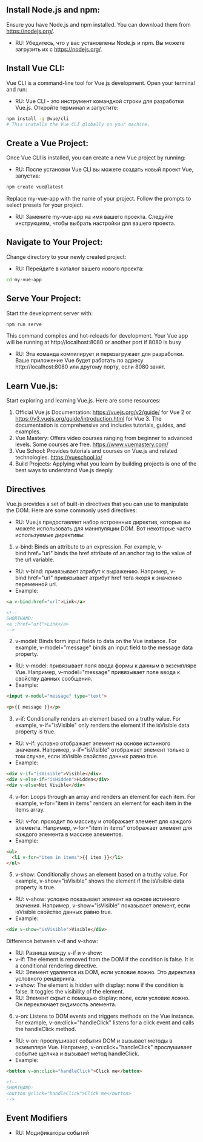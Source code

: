 ## Install Node.js and npm: 
Ensure you have Node.js and npm installed. You can download them from https://nodejs.org/.
- RU: Убедитесь, что у вас установлены Node.js и npm. Вы можете загрузить их с https://nodejs.org/.

## Install Vue CLI: 
Vue CLI is a command-line tool for Vue.js development. Open your terminal and run:
- RU: Vue CLI - это инструмент командной строки для разработки Vue.js. Откройте терминал и запустите:
```bash
npm install -g @vue/cli
# This installs the Vue CLI globally on your machine.
```

## Create a Vue Project: 
Once Vue CLI is installed, you can create a new Vue project by running:
- RU: После установки Vue CLI вы можете создать новый проект Vue, запустив:
```bash
npm create vue@latest
```
Replace my-vue-app with the name of your project. Follow the prompts to select presets for your project.
- RU: Замените my-vue-app на имя вашего проекта. Следуйте инструкциям, чтобы выбрать настройки для вашего проекта.

## Navigate to Your Project: 
Change directory to your newly created project:
- RU: Перейдите в каталог вашего нового проекта:
```bash
cd my-vue-app
```

## Serve Your Project: 
Start the development server with:
```bash
npm run serve
```
This command compiles and hot-reloads for development. Your Vue app will be running at http://localhost:8080 or another port if 8080 is busy
- RU: Эта команда компилирует и перезагружает для разработки. Ваше приложение Vue будет работать по адресу http://localhost:8080 или другому порту, если 8080 занят.


## Learn Vue.js: 
Start exploring and learning Vue.js. Here are some resources:

1. Official Vue.js Documentation: https://vuejs.org/v2/guide/ for Vue 2 or https://v3.vuejs.org/guide/introduction.html for Vue 3. The documentation is comprehensive and includes tutorials, guides, and examples.
2. Vue Mastery: Offers video courses ranging from beginner to advanced levels. Some courses are free. https://www.vuemastery.com/
3. Vue School: Provides tutorials and courses on Vue.js and related technologies. https://vueschool.io/
4. Build Projects: Applying what you learn by building projects is one of the best ways to understand Vue.js deeply.

## Directives
Vue.js provides a set of built-in directives that you can use to manipulate the DOM. Here are some commonly used directives:
- RU: Vue.js предоставляет набор встроенных директив, которые вы можете использовать для манипуляции DOM. Вот некоторые часто используемые директивы:

1. v-bind: Binds an attribute to an expression. For example, v-bind:href="url" binds the href attribute of an anchor tag to the value of the url variable.
- RU: v-bind: привязывает атрибут к выражению. Например, v-bind:href="url" привязывает атрибут href тега якоря к значению переменной url.
- Example: 
```html
<a v-bind:href="url">Link</a>

<!-- 
SHORTHAND:
<a :href="url">Link</a>
-->
```

2. v-model: Binds form input fields to data on the Vue instance. For example, v-model="message" binds an input field to the message data property.
- RU: v-model: привязывает поля ввода формы к данным в экземпляре Vue. Например, v-model="message" привязывает поле ввода к свойству данных сообщения.
- Example: 
```html
<input v-model="message" type="text">

<p>{{ message }}</p>
```

3. v-if: Conditionally renders an element based on a truthy value. For example, v-if="isVisible" only renders the element if the isVisible data property is true.
- RU: v-if: условно отображает элемент на основе истинного значения. Например, v-if="isVisible" отображает элемент только в том случае, если isVisible свойство данных равно true.
- Example: 
```html
<div v-if="isVisible">Visible</div>
<div v-else-if="isHidden">Hidden</div>
<div v-else>Not Visible</div>
```

4. v-for: Loops through an array and renders an element for each item. For example, v-for="item in items" renders an element for each item in the items array.
- RU: v-for: проходит по массиву и отображает элемент для каждого элемента. Например, v-for="item in items" отображает элемент для каждого элемента в массиве элементов.
- Example: 
```html
<ul>
  <li v-for="item in items">{{ item }}</li>
</ul>
```


5. v-show: Conditionally shows an element based on a truthy value. For example, v-show="isVisible" shows the element if the isVisible data property is true.
- RU: v-show: условно показывает элемент на основе истинного значения. Например, v-show="isVisible" показывает элемент, если isVisible свойство данных равно true.
- Example: 
```html
<div v-show="isVisible">Visible</div>
```

Difference between v-if and v-show:
- RU: Разница между v-if и v-show:
- v-if: The element is removed from the DOM if the condition is false. It is a conditional rendering directive.
- RU: Элемент удаляется из DOM, если условие ложно. Это директива условного рендеринга.
- v-show: The element is hidden with display: none if the condition is false. It toggles the visibility of the element.
- RU: Элемент скрыт с помощью display: none, если условие ложно. Он переключает видимость элемента.


6. v-on: Listens to DOM events and triggers methods on the Vue instance. For example, v-on:click="handleClick" listens for a click event and calls the handleClick method.
- RU: v-on: прослушивает события DOM и вызывает методы в экземпляре Vue. Например, v-on:click="handleClick" прослушивает событие щелчка и вызывает метод handleClick.
- Example: 
```html
<button v-on:click="handleClick">Click me</button>

<!-- 
SHORTHAND:
<button @click="handleClick">Click me</button> 
-->
```


## Event Modifiers
- RU: Модификаторы событий
